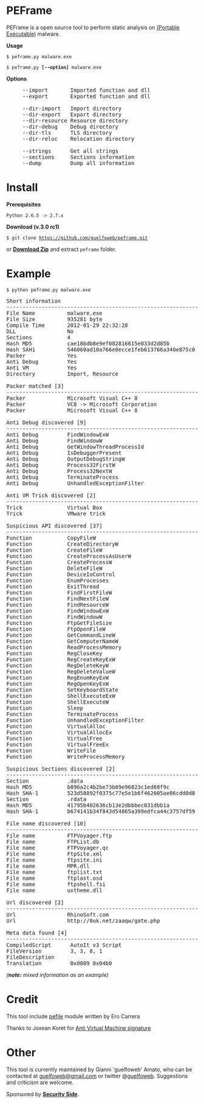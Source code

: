 PEFrame
=======

PEFrame is a open source tool to perform static analysis on <a href="http://en.wikipedia.org/wiki/Portable_Executable">(Portable Executable)</a> malware.

**Usage**

<code>$ peframe.py malware.exe</code>

<code>$ peframe.py **[--option]** malware.exe</code>

**Options**

<pre>
     --import       Imported function and dll
     --export       Exported function and dll

     --dir-import   Import directory
     --dir-export   Export directory
     --dir-resource Resource directory
     --dir-debug    Debug directory
     --dir-tls      TLS directory
     --dir-reloc    Relocation directory

     --strings      Get all strings
     --sections     Sections information
     --dump         Dump all information
</pre>

Install
=======
**Prerequisites**

<code>Python 2.6.5 -> 2.7.x</code>

**Download (v.3.0 rc1)**

<code>$ git clone https://github.com/guelfoweb/peframe.git</code>

or <b><a href="https://github.com/guelfoweb/peframe/archive/master.zip" alt="peframe-master.zip" title="peframe-master.zip">Download Zip</a></b> and extract <code>peframe</code> folder.

Example
=======

<code>$ python peframe.py malware.exe</code>

<pre>
Short information
------------------------------------------------------------
File Name          malware.exe
File Size          935281 byte
Compile Time       2012-01-29 22:32:28
DLL                No
Sections           4
Hash MD5           cae18bdb8e9ef082816615e033d2d85b
Hash SAH1          546060ad10a766e0ecce1feb613766a340e875c0
Packer             Yes
Anti Debug         Yes
Anti VM            Yes
Directory          Import, Resource

Packer matched [3]
------------------------------------------------------------
Packer             Microsoft Visual C++ 8
Packer             VC8 -> Microsoft Corporation
Packer             Microsoft Visual C++ 8

Anti Debug discovered [9]
------------------------------------------------------------
Anti Debug         FindWindowExW
Anti Debug         FindWindowW
Anti Debug         GetWindowThreadProcessId
Anti Debug         IsDebuggerPresent
Anti Debug         OutputDebugStringW
Anti Debug         Process32FirstW
Anti Debug         Process32NextW
Anti Debug         TerminateProcess
Anti Debug         UnhandledExceptionFilter

Anti VM Trick discovered [2]
------------------------------------------------------------
Trick              Virtual Box
Trick              VMware trick

Suspicious API discovered [37]
------------------------------------------------------------
Function           CopyFileW
Function           CreateDirectoryW
Function           CreateFileW
Function           CreateProcessAsUserW
Function           CreateProcessW
Function           DeleteFileW
Function           DeviceIoControl
Function           EnumProcesses
Function           ExitThread
Function           FindFirstFileW
Function           FindNextFileW
Function           FindResourceW
Function           FindWindowExW
Function           FindWindowW
Function           FtpGetFileSize
Function           FtpOpenFileW
Function           GetCommandLineW
Function           GetComputerNameW
Function           ReadProcessMemory
Function           RegCloseKey
Function           RegCreateKeyExW
Function           RegDeleteKeyW
Function           RegDeleteValueW
Function           RegEnumKeyExW
Function           RegOpenKeyExW
Function           SetKeyboardState
Function           ShellExecuteExW
Function           ShellExecuteW
Function           Sleep
Function           TerminateProcess
Function           UnhandledExceptionFilter
Function           VirtualAlloc
Function           VirtualAllocEx
Function           VirtualFree
Function           VirtualFreeEx
Function           WriteFile
Function           WriteProcessMemory

Suspicious Sections discovered [2]
------------------------------------------------------------
Section            .data
Hash MD5           b896a2c4b2be73b89e96823c1ed68f9c
Hash SHA-1         523d58892f0375c77e5e1b6f462005ae06cdd0d8
Section            .rdata
Hash MD5           41795b402636cb13e2dbbbec031dbb1a
Hash SHA-1         b674141b34f843d54865a399edfca44c3757df59

File name discovered [10]
------------------------------------------------------------
File name          FTPVoyager.ftp
File name          FTPList.db
File name          FTPVoyager.qc
File name          FtpSite.xml
File name          ftpsite.ini
File name          MPR.dll
File name          ftplist.txt
File name          ftplast.osd
File name          ftpshell.fsi
File name          uxtheme.dll

Url discovered [2]
------------------------------------------------------------
Url                RhinoSoft.com
Url                http://0uk.net/zaaqw/gate.php

Meta data found [4]
------------------------------------------------------------
CompiledScript      AutoIt v3 Script
FileVersion         3, 3, 8, 1
FileDescription     
Translation         0x0809 0x04b0
</pre>
<i>(**note:** mixed information as an example)</i>

Credit
======

This tool include <a href="https://code.google.com/p/pefile/">pefile</a> module written by Ero Carrera

Thanks to Joxean Koret for <a href="http://code.google.com/p/pyew/source/browse/plugins/vmdetect.py">Anti Virtual Machine signature</a>

Other
=====

This tool is currently maintained by Gianni 'guelfoweb' Amato, who can be contacted at guelfoweb@gmail.com or twitter <a href="http://twitter.com/guelfoweb">@guelfoweb</a>. Suggestions and criticism are welcome.

Sponsored by **<a href="http://www.securityside.it/">Security Side</a>**.
